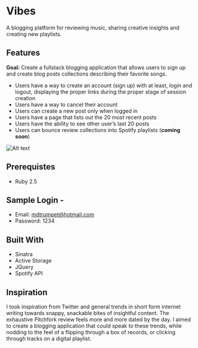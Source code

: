 # Vibes
A blogging platform for reviewing music, sharing creative insights and creating new playlists.

## Features
**Goal:** Create a fullstack blogging application that allows users to sign up and create blog posts collections describing their favorite songs.

- Users have a way to create an account (sign up) with at least, login and logout, displaying the proper links during the proper stage of session creation
- Users have a way to cancel their account
- Users can create a new post only when logged in
- Users have a page that lists out the 20 most recent posts
- Users have the ability to see other user’s last 20 posts
- Users can bounce review collections into Spotify playlists (**coming soon**)

![Alt text](/vibes-screenshot.png "Homepage Screenshot")

## Prerequistes
- Ruby 2.5

## Sample Login - 
- Email: mdtrumpet@hotmail.com
- Password: 1234

## Built With
- Sinatra
- Active Storage
- JQuery
- Spotify API

## Inspiration
I took inspiration from Twitter and general trends in short form internet writing towards snappy, snackable bites of insightful content. The exhaustive Pitchfork review feels more and more dated by the day. I aimed to create a blogging application that could speak to these trends, while nodding to the feel of a flipping through a box of records, or clicking through tracks on a digital playlist.
